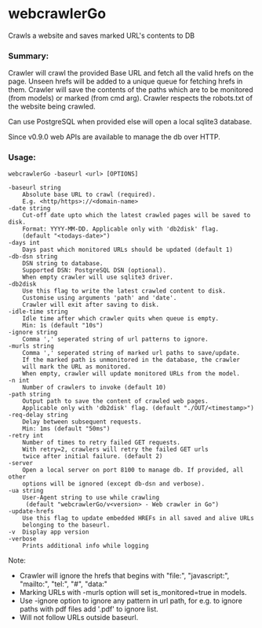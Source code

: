 # webcrawlerGo
 Crawls a website and saves marked URL's contents to DB

### Summary:
Crawler will crawl the provided Base URL and fetch all the valid hrefs on the page.
Unseen hrefs will be added to a unique queue for fetching hrefs in them.
Crawler will save the contents of the paths which are to be monitored (from models) or marked (from cmd arg).
Crawler respects the robots.txt of the website being crawled.

Can use PostgreSQL when provided else will open a local sqlite3 database.

Since v0.9.0 web APIs are available to manage the db over HTTP.

### Usage:

    webcrawlerGo -baseurl <url> [OPTIONS]

    -baseurl string
        Absolute base URL to crawl (required).
        E.g. <http/https>://<domain-name>
    -date string
        Cut-off date upto which the latest crawled pages will be saved to disk.
        Format: YYYY-MM-DD. Applicable only with 'db2disk' flag.
        (default "<todays-date>")
    -days int
        Days past which monitored URLs should be updated (default 1)
    -db-dsn string
        DSN string to database.
        Supported DSN: PostgreSQL DSN (optional).
        When empty crawler will use sqlite3 driver.
    -db2disk
        Use this flag to write the latest crawled content to disk.
        Customise using arguments 'path' and 'date'.
        Crawler will exit after saving to disk.
    -idle-time string
        Idle time after which crawler quits when queue is empty.
        Min: 1s (default "10s")
    -ignore string
        Comma ',' seperated string of url patterns to ignore.
    -murls string
        Comma ',' seperated string of marked url paths to save/update.
        If the marked path is unmonitored in the database, the crawler
        will mark the URL as monitored.
        When empty, crawler will update monitored URLs from the model.
    -n int
        Number of crawlers to invoke (default 10)
    -path string
        Output path to save the content of crawled web pages.
        Applicable only with 'db2disk' flag. (default "./OUT/<timestamp>")
    -req-delay string
        Delay between subsequent requests.
        Min: 1ms (default "50ms")
    -retry int
        Number of times to retry failed GET requests.
        With retry=2, crawlers will retry the failed GET urls
        twice after initial failure. (default 2)
    -server
        Open a local server on port 8100 to manage db. If provided, all other
        options will be ignored (except db-dsn and verbose).
    -ua string
        User-Agent string to use while crawling
         (default "webcrawlerGo/v<version> - Web crawler in Go")
    -update-hrefs
        Use this flag to update embedded HREFs in all saved and alive URLs
        belonging to the baseurl.
    -v  Display app version
    -verbose
        Prints additional info while logging
  Note: 
   - Crawler will ignore the hrefs that begins with "file:", "javascript:", "mailto:", "tel:", "#", "data:"
   - Marking URLs with -murls option will set is_monitored=true in models.
   - Use -ignore option to ignore any pattern in url path, for e.g. to ignore paths with pdf files add '.pdf' to ignore
   list.
   - Will not follow URLs outside baseurl.

